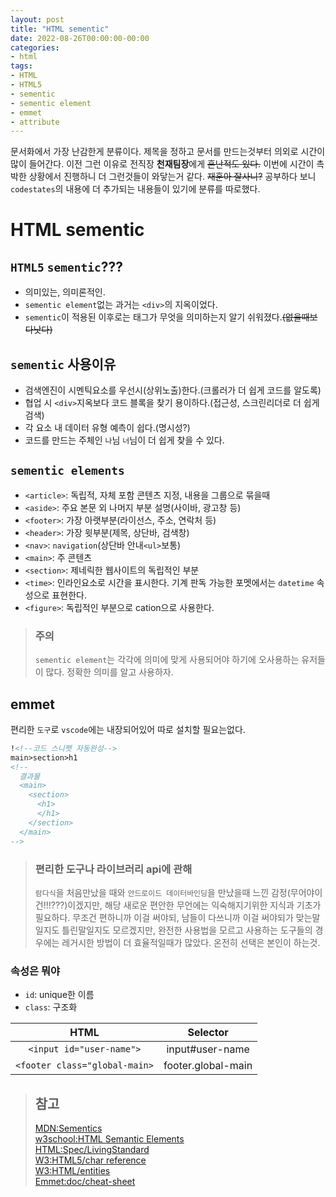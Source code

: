 ```yaml
---
layout: post
title: "HTML sementic"
date: 2022-08-26T00:00:00-00:00
categories:
- html
tags:
- HTML
- HTML5
- sementic
- sementic element
- emmet
- attribute
---
```

문서화에서 가장 난감한게 분류이다. 제목을 정하고 문서를 만드는것부터 의외로 시간이 많이 들어간다. 이전 그런 이유로 전직장 **천재팀장**에게 ~~혼난적도 있다.~~ 이번에 시간이 촉박한 상황에서 진행하니 더 그런것들이 와닿는거 같다. ~~재훈아 잘사니?~~ 공부하다 보니 `codestates`의 내용에 더 추가되는 내용들이 있기에 분류를 따로했다.

# HTML sementic

## `HTML5` `sementic`???
 - 의미있는, 의미론적인.
 - `sementic element`없는 과거는 `<div>`의 지옥이었다.
 - `sementic`이 적용된 이후로는 태그가 무엇을 의미하는지 알기 쉬워졌다.~~(없을때보다낫다)~~

## `sementic` 사용이유
- 검색엔진이 시멘틱요소를 우선시(상위노출)한다.(크롤러가 더 쉽게 코드를 알도록)
- 협업 시 `<div>`지옥보다 코드 블록을 찾기 용이하다.(접근성, 스크린리더로 더 쉽게 검색)
- 각 요소 내 데이터 유형 예측이 쉽다.(명시성?)
- 코드를 만드는 주체인 `나`님 `너`님이 더 쉽게 찾을 수 있다.

## `sementic elements`
- `<article>`: 독립적, 자체 포함 콘텐츠 지정, 내용을 그룹으로 묶을때
- `<aside>`: 주요 본문 외 나머지 부분 설명(사이바, 광고창 등)
- `<footer>`: 가장 아랫부분(라이선스, 주소, 연락처 등)
- `<header>`: 가장 윗부분(제목, 상단바, 검색창)
- `<nav>`: `navigation`(상단바 안내`<ul>`보통)
- `<main>`: 주 콘텐츠
- `<section>`: 제네릭한 웹사이트의 독립적인 부분
- `<time>`: 인라인요소로 시간을 표시한다. 기계 판독 가능한 포멧에서는 `datetime` 속성으로 표현한다.
- `<figure>`: 독립적인 부분으로 cation으로 사용한다.

> ### 주의
> `sementic element`는 각각에 의미에 맞게 사용되어야 하기에 오사용하는 유저들이 많다. 정확한 의미를 알고 사용하자.

## emmet
편리한 `도구`로 `vscode`에는 내장되어있어 따로 설치할 필요는없다.
```html
!<!--코드 스니펫 자동완성-->
main>section>h1
<!-- 
  결과물
  <main>
    <section>
      <h1>
      </h1>
    </section>
  </main>
-->
```
> ### 편리한 도구나 라이브러리 api에 관해
> `람다식`을 처음만났을 때와 `안드로이드 데이터바인딩`을 만났을때 느낀 감정(무어야이건!!!???)이겠지만, 해당 새로운 편안한 무언에는 익숙해지기위한 지식과 기초가 필요하다. 무조건 편하니까 이걸 써야되, 남들이 다쓰니까 이걸 써야되가 맞는말일지도 틀린말일지도 모르겠지만, 완전한 사용법을 모르고 사용하는 도구들의 경우에는 레거시한 방법이 더 효율적일때가 많았다. 온전히 선택은 본인이 하는것.
  
### 속성은 뭐야
 - `id`: unique한 이름
 - `class`: 구조화

|HTML|Selector|
|:---:|:---:|
|`<input id="user-name">`|input#user-name|
|`<footer class="global-main>`|footer.global-main|

> 
> ## 참고
> [MDN:Sementics](https://developer.mozilla.org/ko/docs/Glossary/Semantics#html_%EC%8B%9C%EB%A7%A8%ED%8B%B1)   
> [w3school:HTML Semantic Elements](https://www.w3schools.com/html/html5_semantic_elements.asp)   
> [HTML:Spec/LivingStandard](https://html.spec.whatwg.org/)   
> [W3:HTML5/char reference](https://dev.w3.org/html/html-author/charref)   
> [W3:HTML/entities](https://www.w3big.com/ko/html/html-entities.html#gsc.tab=0)   
> [Emmet:doc/cheat-sheet](https://doc.emmet.io/cheat-sheet)